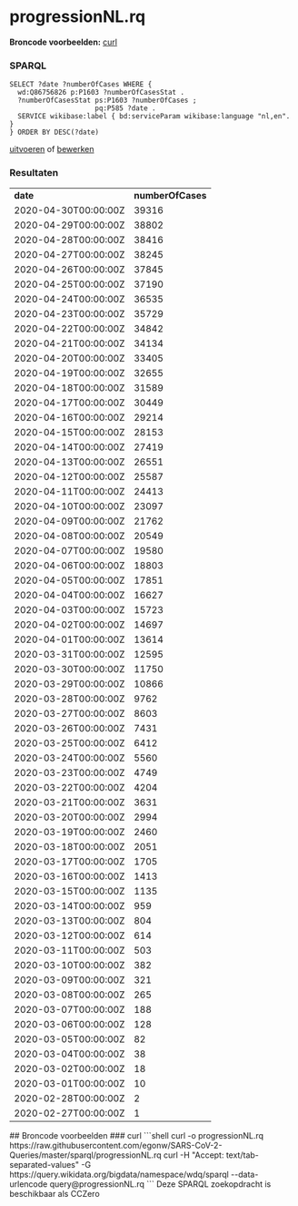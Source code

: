 # progressionNL.rq
**Broncode voorbeelden:** [curl](#curl)
### SPARQL
```sparql
SELECT ?date ?numberOfCases WHERE {
  wd:Q86756826 p:P1603 ?numberOfCasesStat .
  ?numberOfCasesStat ps:P1603 ?numberOfCases ;
                     pq:P585 ?date .
  SERVICE wikibase:label { bd:serviceParam wikibase:language "nl,en". }
} ORDER BY DESC(?date)
```
[uitvoeren](https://query.wikidata.org/embed.html#SELECT%20%3Fdate%20%3FnumberOfCases%20WHERE%20%7B%0A%20%20wd%3AQ86756826%20p%3AP1603%20%3FnumberOfCasesStat%20.%0A%20%20%3FnumberOfCasesStat%20ps%3AP1603%20%3FnumberOfCases%20%3B%0A%20%20%20%20%20%20%20%20%20%20%20%20%20%20%20%20%20%20%20%20%20pq%3AP585%20%3Fdate%20.%0A%20%20SERVICE%20wikibase%3Alabel%20%7B%20bd%3AserviceParam%20wikibase%3Alanguage%20%22nl%2Cen%22.%20%7D%0A%7D%20ORDER%20BY%20DESC%28%3Fdate%29%0A) of [bewerken](https://query.wikidata.org/#SELECT%20%3Fdate%20%3FnumberOfCases%20WHERE%20%7B%0A%20%20wd%3AQ86756826%20p%3AP1603%20%3FnumberOfCasesStat%20.%0A%20%20%3FnumberOfCasesStat%20ps%3AP1603%20%3FnumberOfCases%20%3B%0A%20%20%20%20%20%20%20%20%20%20%20%20%20%20%20%20%20%20%20%20%20pq%3AP585%20%3Fdate%20.%0A%20%20SERVICE%20wikibase%3Alabel%20%7B%20bd%3AserviceParam%20wikibase%3Alanguage%20%22nl%2Cen%22.%20%7D%0A%7D%20ORDER%20BY%20DESC%28%3Fdate%29%0A)


### Resultaten
<table>
  <tr>
    <td><b>date</b></td>
    <td><b>numberOfCases</b></td>
  </tr>
  <tr>
    <td>2020-04-30T00:00:00Z</td>
    <td>39316</td>
  </tr>
  <tr>
    <td>2020-04-29T00:00:00Z</td>
    <td>38802</td>
  </tr>
  <tr>
    <td>2020-04-28T00:00:00Z</td>
    <td>38416</td>
  </tr>
  <tr>
    <td>2020-04-27T00:00:00Z</td>
    <td>38245</td>
  </tr>
  <tr>
    <td>2020-04-26T00:00:00Z</td>
    <td>37845</td>
  </tr>
  <tr>
    <td>2020-04-25T00:00:00Z</td>
    <td>37190</td>
  </tr>
  <tr>
    <td>2020-04-24T00:00:00Z</td>
    <td>36535</td>
  </tr>
  <tr>
    <td>2020-04-23T00:00:00Z</td>
    <td>35729</td>
  </tr>
  <tr>
    <td>2020-04-22T00:00:00Z</td>
    <td>34842</td>
  </tr>
  <tr>
    <td>2020-04-21T00:00:00Z</td>
    <td>34134</td>
  </tr>
  <tr>
    <td>2020-04-20T00:00:00Z</td>
    <td>33405</td>
  </tr>
  <tr>
    <td>2020-04-19T00:00:00Z</td>
    <td>32655</td>
  </tr>
  <tr>
    <td>2020-04-18T00:00:00Z</td>
    <td>31589</td>
  </tr>
  <tr>
    <td>2020-04-17T00:00:00Z</td>
    <td>30449</td>
  </tr>
  <tr>
    <td>2020-04-16T00:00:00Z</td>
    <td>29214</td>
  </tr>
  <tr>
    <td>2020-04-15T00:00:00Z</td>
    <td>28153</td>
  </tr>
  <tr>
    <td>2020-04-14T00:00:00Z</td>
    <td>27419</td>
  </tr>
  <tr>
    <td>2020-04-13T00:00:00Z</td>
    <td>26551</td>
  </tr>
  <tr>
    <td>2020-04-12T00:00:00Z</td>
    <td>25587</td>
  </tr>
  <tr>
    <td>2020-04-11T00:00:00Z</td>
    <td>24413</td>
  </tr>
  <tr>
    <td>2020-04-10T00:00:00Z</td>
    <td>23097</td>
  </tr>
  <tr>
    <td>2020-04-09T00:00:00Z</td>
    <td>21762</td>
  </tr>
  <tr>
    <td>2020-04-08T00:00:00Z</td>
    <td>20549</td>
  </tr>
  <tr>
    <td>2020-04-07T00:00:00Z</td>
    <td>19580</td>
  </tr>
  <tr>
    <td>2020-04-06T00:00:00Z</td>
    <td>18803</td>
  </tr>
  <tr>
    <td>2020-04-05T00:00:00Z</td>
    <td>17851</td>
  </tr>
  <tr>
    <td>2020-04-04T00:00:00Z</td>
    <td>16627</td>
  </tr>
  <tr>
    <td>2020-04-03T00:00:00Z</td>
    <td>15723</td>
  </tr>
  <tr>
    <td>2020-04-02T00:00:00Z</td>
    <td>14697</td>
  </tr>
  <tr>
    <td>2020-04-01T00:00:00Z</td>
    <td>13614</td>
  </tr>
  <tr>
    <td>2020-03-31T00:00:00Z</td>
    <td>12595</td>
  </tr>
  <tr>
    <td>2020-03-30T00:00:00Z</td>
    <td>11750</td>
  </tr>
  <tr>
    <td>2020-03-29T00:00:00Z</td>
    <td>10866</td>
  </tr>
  <tr>
    <td>2020-03-28T00:00:00Z</td>
    <td>9762</td>
  </tr>
  <tr>
    <td>2020-03-27T00:00:00Z</td>
    <td>8603</td>
  </tr>
  <tr>
    <td>2020-03-26T00:00:00Z</td>
    <td>7431</td>
  </tr>
  <tr>
    <td>2020-03-25T00:00:00Z</td>
    <td>6412</td>
  </tr>
  <tr>
    <td>2020-03-24T00:00:00Z</td>
    <td>5560</td>
  </tr>
  <tr>
    <td>2020-03-23T00:00:00Z</td>
    <td>4749</td>
  </tr>
  <tr>
    <td>2020-03-22T00:00:00Z</td>
    <td>4204</td>
  </tr>
  <tr>
    <td>2020-03-21T00:00:00Z</td>
    <td>3631</td>
  </tr>
  <tr>
    <td>2020-03-20T00:00:00Z</td>
    <td>2994</td>
  </tr>
  <tr>
    <td>2020-03-19T00:00:00Z</td>
    <td>2460</td>
  </tr>
  <tr>
    <td>2020-03-18T00:00:00Z</td>
    <td>2051</td>
  </tr>
  <tr>
    <td>2020-03-17T00:00:00Z</td>
    <td>1705</td>
  </tr>
  <tr>
    <td>2020-03-16T00:00:00Z</td>
    <td>1413</td>
  </tr>
  <tr>
    <td>2020-03-15T00:00:00Z</td>
    <td>1135</td>
  </tr>
  <tr>
    <td>2020-03-14T00:00:00Z</td>
    <td>959</td>
  </tr>
  <tr>
    <td>2020-03-13T00:00:00Z</td>
    <td>804</td>
  </tr>
  <tr>
    <td>2020-03-12T00:00:00Z</td>
    <td>614</td>
  </tr>
  <tr>
    <td>2020-03-11T00:00:00Z</td>
    <td>503</td>
  </tr>
  <tr>
    <td>2020-03-10T00:00:00Z</td>
    <td>382</td>
  </tr>
  <tr>
    <td>2020-03-09T00:00:00Z</td>
    <td>321</td>
  </tr>
  <tr>
    <td>2020-03-08T00:00:00Z</td>
    <td>265</td>
  </tr>
  <tr>
    <td>2020-03-07T00:00:00Z</td>
    <td>188</td>
  </tr>
  <tr>
    <td>2020-03-06T00:00:00Z</td>
    <td>128</td>
  </tr>
  <tr>
    <td>2020-03-05T00:00:00Z</td>
    <td>82</td>
  </tr>
  <tr>
    <td>2020-03-04T00:00:00Z</td>
    <td>38</td>
  </tr>
  <tr>
    <td>2020-03-02T00:00:00Z</td>
    <td>18</td>
  </tr>
  <tr>
    <td>2020-03-01T00:00:00Z</td>
    <td>10</td>
  </tr>
  <tr>
    <td>2020-02-28T00:00:00Z</td>
    <td>2</td>
  </tr>
  <tr>
    <td>2020-02-27T00:00:00Z</td>
    <td>1</td>
  </tr>
</table>
## Broncode voorbeelden
### curl
```shell
curl -o progressionNL.rq https://raw.githubusercontent.com/egonw/SARS-CoV-2-Queries/master/sparql/progressionNL.rq
curl -H "Accept: text/tab-separated-values" -G https://query.wikidata.org/bigdata/namespace/wdq/sparql --data-urlencode query@progressionNL.rq
```
Deze SPARQL zoekopdracht is beschikbaar als CCZero
